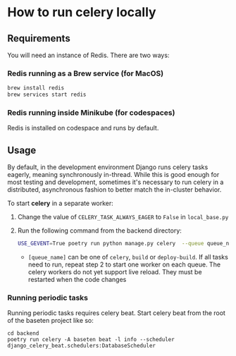 # How to run celery locally 

## Requirements
You will need an instance of Redis. There are two ways:

### Redis running as a Brew service (for MacOS)

```sh
brew install redis
brew services start redis
```

### Redis running inside Minikube (for codespaces)
Redis is installed on codespace and runs by default.

## Usage
By default, in the development environment Django runs celery tasks eagerly, meaning synchronously in-thread. While this is good enough for most testing and development, sometimes it's necessary to run celery in a distributed, asynchronous fashion to better match the in-cluster behavior.

To start **celery** in a separate worker:

1. Change the value of `CELERY_TASK_ALWAYS_EAGER` to `False` in `local_base.py`

2. Run the following command from the backend directory:
    ```sh
    USE_GEVENT=True poetry run python manage.py celery  --queue queue_name --concurrency 3
    ```
    - `[queue_name]` can be one of `celery`, `build` or `deploy-build`. If all tasks need to run, repeat step 2 to start one worker on each queue. The celery workers do not yet support live reload. They must be restarted when the code changes

### Running periodic tasks
Running periodic tasks requires celery beat. Start celery beat from the root of the baseten project like so:
```
cd backend
poetry run celery -A baseten beat -l info --scheduler django_celery_beat.schedulers:DatabaseScheduler
```
